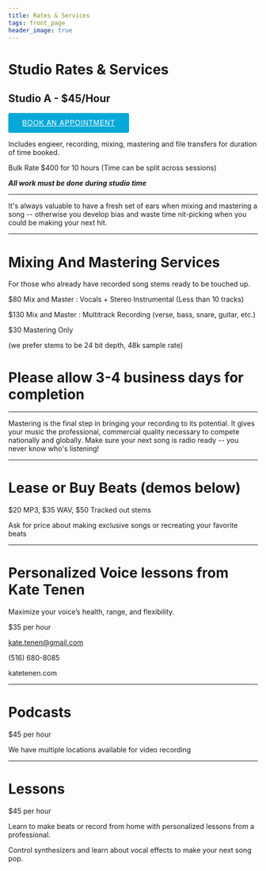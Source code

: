 ```yaml
---
title: Rates & Services
tags: front_page
header_image: true
---
```

# Studio Rates & Services

## Studio A - $45/Hour
<!-- Start Square Appointments Embed code --> <a target="_top" style="background-color: #03A8D8; color: white; height: 40px; text-transform: uppercase; font-family: 'Square Market', 'helvetica neue', helvetica, arial, sans-serif; letter-spacing: 1px; line-height: 38px; padding: 0 28px; border-radius: 3px; font-weight: 500; font-size: 14px; cursor: pointer; display: inline-block;" href="https://squareup.com/appointments/book/52758083-5a1a-4b2d-a710-6687d1641594/8GNV6PJ8WK7YH/services" rel="nofollow">Book an Appointment</a> <!-- End Square Appointments Embed code -->

Includes engieer, recording, mixing, mastering and file transfers for duration of time booked.

Bulk Rate $400 for 10 hours (Time can be split across sessions)

**_All work must be done during studio time_**

- - -

It's always valuable to have a fresh set of ears when mixing and mastering a song -- otherwise you develop bias and waste time nit-picking when you could be making your next hit.

- - -

# Mixing And Mastering Services

For those who already have recorded song stems ready to be touched up.

$80 Mix and Master : Vocals + Stereo Instrumental (Less than 10 tracks)

$130 Mix and Master : Multitrack Recording (verse, bass, snare, guitar, etc.)

$30 Mastering Only

(we prefer stems to be 24 bit depth, 48k sample rate)

# Please allow 3-4 business days for completion

- - -

Mastering is the final step in bringing your recording to its potential. It gives your music the professional, commercial quality necessary to compete nationally and globally. Make sure your next song is radio ready --  you never know who's listening!

- - -

# Lease or Buy Beats (demos below)

$20 MP3, $35 WAV, $50 Tracked out stems

Ask for price about making exclusive songs or recreating your favorite beats

- - -

# Personalized Voice lessons from Kate Tenen

Maximize your voice’s health, range, and  flexibility.

$35 per hour

kate.tenen@gmail.com

(516) 680-8085

katetenen.com

- - -

# Podcasts

$45 per hour

We have multiple locations available for video recording

- - -

# Lessons

$45 per hour

Learn to make beats or record from home with personalized lessons from a professional.

Control synthesizers and learn about vocal effects to make your next song pop.

